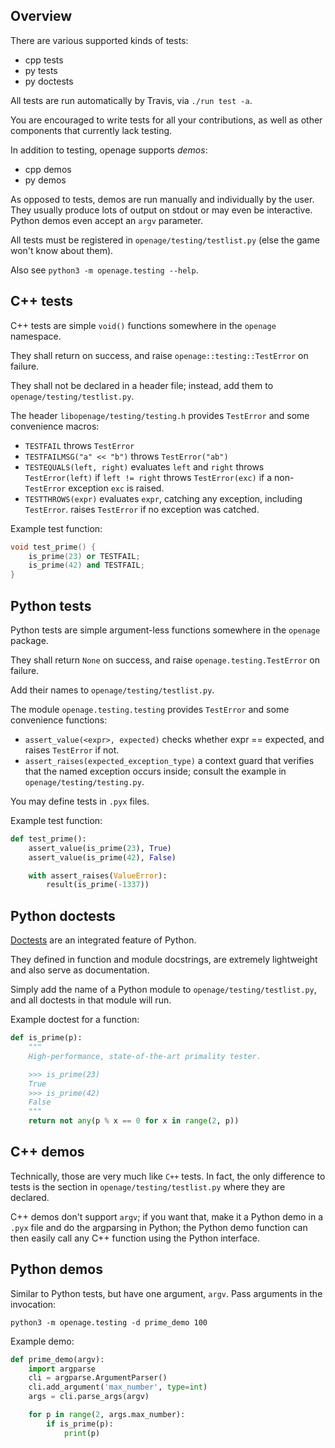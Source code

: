 Overview
--------

There are various supported kinds of tests:

 - cpp tests
 - py tests
 - py doctests

All tests are run automatically by Travis, via `./run test -a`.

You are encouraged to write tests for all your contributions, as well as other components that currently lack testing.

In addition to testing, openage supports _demos_:

 - cpp demos
 - py demos

As opposed to tests, demos are run manually and individually by the user.
They usually produce lots of output on stdout or may even be interactive. Python demos even accept an `argv` parameter.

All tests must be registered in `openage/testing/testlist.py` (else the game won't know about them).

Also see `python3 -m openage.testing --help`.

C++ tests
---------

C++ tests are simple `void()` functions somewhere in the `openage` namespace.

They shall return on success, and raise `openage::testing::TestError` on failure.

They shall not be declared in a header file; instead, add them to `openage/testing/testlist.py`.

The header `libopenage/testing/testing.h` provides `TestError` and some convenience macros:

 - `TESTFAIL`
    throws `TestError`
 - `TESTFAILMSG("a" << "b")`
    throws `TestError("ab")`
 - `TESTEQUALS(left, right)`
    evaluates `left` and `right`
    throws `TestError(left)` if `left != right`
    throws `TestError(exc)` if a non-`TestError` exception `exc` is raised.
 - `TESTTHROWS(expr)`
    evaluates `expr`, catching any exception, including `TestError`.
    raises `TestError` if no exception was catched.

Example test function:

``` cpp
void test_prime() {
    is_prime(23) or TESTFAIL;
    is_prime(42) and TESTFAIL;
}
```

Python tests
------------

Python tests are simple argument-less functions somewhere in the `openage` package.

They shall return `None` on success, and raise `openage.testing.TestError` on failure.

Add their names to `openage/testing/testlist.py`.

The module `openage.testing.testing` provides `TestError` and some convenience functions:

 - `assert_value(<expr>, expected)`
    checks whether expr == expected, and raises `TestError` if not.
 - `assert_raises(expected_exception_type)`
    a context guard that verifies that the named exception occurs inside;
    consult the example in `openage/testing/testing.py`.

You may define tests in `.pyx` files.

Example test function:

``` python
def test_prime():
    assert_value(is_prime(23), True)
    assert_value(is_prime(42), False)

    with assert_raises(ValueError):
        result(is_prime(-1337))
```

Python doctests
---------------

[Doctests](https://docs.python.org/3.4/library/doctest.html) are an integrated feature of Python.

They defined in function and module docstrings, are extremely lightweight and also serve as documentation.

Simply add the name of a Python module to `openage/testing/testlist.py`, and all doctests in that module will run.

Example doctest for a function:

``` python
def is_prime(p):
    """
    High-performance, state-of-the-art primality tester.

    >>> is_prime(23)
    True
    >>> is_prime(42)
    False
    """
    return not any(p % x == 0 for x in range(2, p))
```

C++ demos
---------

Technically, those are very much like `C++` tests. In fact, the only difference to tests is the section in `openage/testing/testlist.py` where they are declared.

C++ demos don't support `argv`; if you want that, make it a Python demo in a `.pyx` file and do the argparsing in Python; the Python demo function can then easily call any C++ function using the Python interface.

Python demos
------------

Similar to Python tests, but have one argument, `argv`. Pass arguments in the invocation:

    python3 -m openage.testing -d prime_demo 100

Example demo:

``` python
def prime_demo(argv):
    import argparse
    cli = argparse.ArgumentParser()
    cli.add_argument('max_number', type=int)
    args = cli.parse_args(argv)

    for p in range(2, args.max_number):
        if is_prime(p):
            print(p)
```
